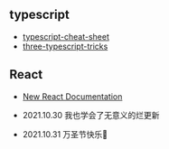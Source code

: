 ## typescript

- [typescript-cheat-sheet](https://www.sitepen.com/blog/typescript-cheat-sheet)
- [three-typescript-tricks](https://www.cstrnt.dev/blog/three-typescript-tricks)


## React
- [New React Documentation](https://github.com/reactjs/reactjs.org/pull/3965)


- 2021.10.30 我也学会了无意义的烂更新
- 2021.10.31 万圣节快乐🎃